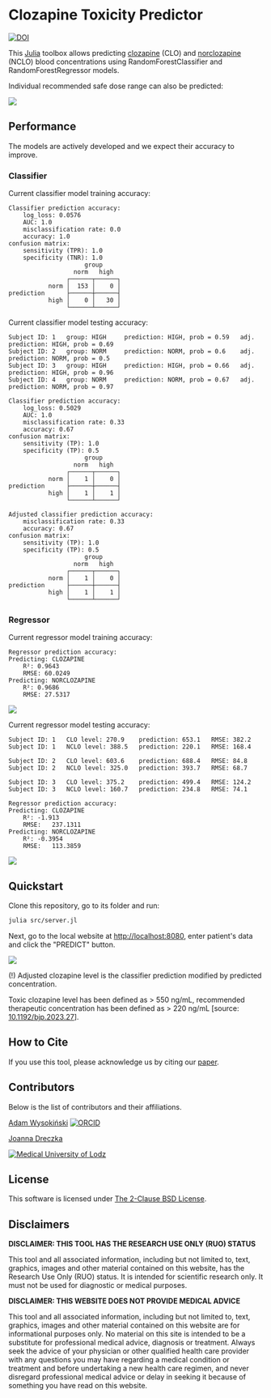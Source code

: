 # Clozapine Toxicity Predictor

[![DOI](images/zenodo.11048224.png)](https://doi.org/10.5281/zenodo.11048224)

This [Julia](https://julialang.org/) toolbox allows predicting [clozapine](https://en.wikipedia.org/wiki/Clozapine) (CLO) and [norclozapine](https://en.wikipedia.org/wiki/Desmethylclozapine) (NCLO) blood concentrations using RandomForestClassifier and RandomForestRegressor models.

Individual recommended safe dose range can also be predicted:

![](images/dose-level.png)

## Performance

The models are actively developed and we expect their accuracy to improve.

### Classifier

Current classifier model training accuracy:

    Classifier prediction accuracy:
        log_loss: 0.0576
        AUC: 1.0
        misclassification rate: 0.0
        accuracy: 1.0
    confusion matrix:
        sensitivity (TPR): 1.0
        specificity (TNR): 1.0
                         group
                      norm   high   
                    ┌──────┬──────┐
               norm │  153 │    0 │
    prediction      ├──────┼──────┤
               high │    0 │   30 │
                    └──────┴──────┘

Current classifier model testing accuracy:

    Subject ID: 1   group: HIGH     prediction: HIGH, prob = 0.59   adj. prediction: HIGH, prob = 0.69
    Subject ID: 2   group: NORM     prediction: NORM, prob = 0.6    adj. prediction: NORM, prob = 0.5
    Subject ID: 3   group: HIGH     prediction: HIGH, prob = 0.66   adj. prediction: HIGH, prob = 0.96
    Subject ID: 4   group: NORM     prediction: NORM, prob = 0.67   adj. prediction: NORM, prob = 0.97

    Classifier prediction accuracy:
        log_loss: 0.5029
        AUC: 1.0
        misclassification rate: 0.33
        accuracy: 0.67
    confusion matrix:
        sensitivity (TP): 1.0
        specificity (TP): 0.5
                         group
                      norm   high   
                    ┌──────┬──────┐
               norm │    1 │    0 │
    prediction      ├──────┼──────┤
               high │    1 │    1 │
                    └──────┴──────┘
             
    Adjusted classifier prediction accuracy:
        misclassification rate: 0.33
        accuracy: 0.67
    confusion matrix:
        sensitivity (TP): 1.0
        specificity (TP): 0.5
                         group
                      norm   high   
                    ┌──────┬──────┐
               norm │    1 │    0 │
    prediction      ├──────┼──────┤
               high │    1 │    1 │
                    └──────┴──────┘

### Regressor

Current regressor model training accuracy:

    Regressor prediction accuracy:
    Predicting: CLOZAPINE
        R²: 0.9643
        RMSE: 60.0249
    Predicting: NORCLOZAPINE
        R²: 0.9686
        RMSE: 27.5317

![](images/rr_train_accuracy.png)

Current regressor model testing accuracy:

    Subject ID: 1   CLO level: 270.9    prediction: 653.1   RMSE: 382.2
    Subject ID: 1   NCLO level: 388.5   prediction: 220.1   RMSE: 168.4
    
    Subject ID: 2   CLO level: 603.6    prediction: 688.4   RMSE: 84.8
    Subject ID: 2   NCLO level: 325.0   prediction: 393.7   RMSE: 68.7
    
    Subject ID: 3   CLO level: 375.2    prediction: 499.4   RMSE: 124.2
    Subject ID: 3   NCLO level: 160.7   prediction: 234.8   RMSE: 74.1

    Regressor prediction accuracy:
    Predicting: CLOZAPINE
        R²: -1.913
        RMSE:   237.1311
    Predicting: NORCLOZAPINE
        R²: -0.3954
        RMSE:   113.3859

![](images/rr_test_accuracy.png)

## Quickstart

Clone this repository, go to its folder and run:

```sh
julia src/server.jl
```

Next, go to the local website at [http://localhost:8080](http://localhost:8080), enter patient's data and click the "PREDICT" button.

![](images/webpage.png)

(!) Adjusted clozapine level is the classifier prediction modified by predicted concentration.

Toxic clozapine level has been defined as > 550 ng/mL, recommended therapeutic concentration has been defined as > 220 ng/mL [source: [10.1192/bjp.2023.27](https://doi.org/10.1192/bjp.2023.27)].

## How to Cite

If you use this tool, please acknowledge us by citing our [paper](https://zenodo.org/records/11048224).

## Contributors

Below is the list of contributors and their affiliations.

[Adam Wysokiński](mailto:adam.wysokinski@umed.lodz.pl) [![ORCID](images/orcid.png)](https://orcid.org/0000-0002-6159-6579)

[Joanna Dreczka](mailto:jdreczka@csk.umed.pl)

[![Medical University of Lodz](images/umed.png)](https://en.umed.pl)

## License

This software is licensed under [The 2-Clause BSD License](LICENSE).

## Disclaimers

**DISCLAIMER: THIS TOOL HAS THE RESEARCH USE ONLY (RUO) STATUS**

This tool and all associated information, including but not limited to, text, graphics, images and other material contained on this website, has the Research Use Only (RUO) status. It is intended for scientific research only. It must not be used for diagnostic or medical purposes.

**DISCLAIMER: THIS WEBSITE DOES NOT PROVIDE MEDICAL ADVICE**

This tool and all associated information, including but not limited to, text, graphics, images and other material contained on this website are for informational purposes only. No material on this site is intended to be a substitute for professional medical advice, diagnosis or treatment. Always seek the advice of your physician or other qualified health care provider with any questions you may have regarding a medical condition or treatment and before undertaking a new health care regimen, and never disregard professional medical advice or delay in seeking it because of something you have read on this website.